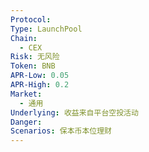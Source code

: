 ```yaml
---
Protocol: 
Type: LaunchPool
Chain:
  - CEX
Risk: 无风险
Token: BNB
APR-Low: 0.05
APR-High: 0.2
Market:
  - 通用
Underlying: 收益来自平台空投活动
Danger: 
Scenarios: 保本币本位理财
---
```

